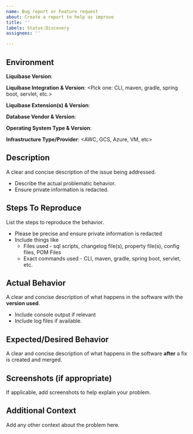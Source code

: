 ```yaml
---
name: Bug report or Feature request
about: Create a report to help us improve
title: ''
labels: Status:Discovery
assignees: ''

---
```


<!--- This environment context section helps us quickly review your PR. 
      Please take a minute to fill-out this information. -->
## Environment

**Liquibase Version**:

**Liquibase Integration & Version**: <Pick one: CLI, maven, gradle, spring boot, servlet, etc.>

**Liquibase Extension(s) & Version**: 

**Database Vendor & Version**:

**Operating System Type & Version**:

**Infrastructure Type/Provider**: <AWC, GCS, Azure, VM, etc>


## Description

A clear and concise description of the issue being addressed.
- Describe the actual problematic behavior.
- Ensure private information is redacted.

## Steps To Reproduce

List the steps to reproduce the behavior.
- Please be precise and ensure private information is redacted
- Include things like
  - Files used - sql scripts, changelog file(s), property file(s), config files, POM Files
  - Exact commands used - CLI, maven, gradle, spring boot, servlet, etc.

## Actual Behavior
A clear and concise description of what happens in the software with the **version used**.
- Include console output if relevant
- Include log files if available.

## Expected/Desired Behavior
A clear and concise description of what happens in the software **after** a fix is created and merged.

## Screenshots (if appropriate)
If applicable, add screenshots to help explain your problem.

## Additional Context
Add any other context about the problem here.
